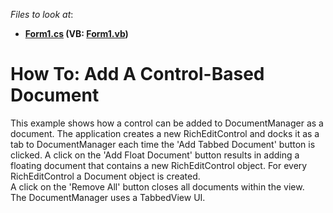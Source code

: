 <!-- default file list -->
*Files to look at*:

* **[Form1.cs](./CS/DcoumentManagerContentGenerator/Form1.cs) (VB: [Form1.vb](./VB/DcoumentManagerContentGenerator/Form1.vb))**
<!-- default file list end -->
# How To: Add A Control-Based Document


<p>This example shows how a control can be added to DocumentManager as a document. The application creates a new RichEditControl and docks it as a tab to DocumentManager each time the 'Add Tabbed Document' button is clicked. A click on the 'Add Float Document' button results in adding a floating document that contains a new RichEditControl object. For every RichEditControl a Document object is created. <br />
A click on the 'Remove All' button closes all documents within the view.<br />
The DocumentManager uses a TabbedView UI.</p>

<br/>


